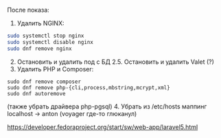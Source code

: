 После показа:

1. Удалить NGINX:
```bash
sudo systemctl stop nginx
sudo systemctl disable nginx
sudo dnf remove nginx
```

2. Остановить и удалить под с БД
2.5. Остановить и удалить Valet (?)
3. Удалить PHP и Composer:
```
sudo dnf remove composer
sudo dnf remove php-{cli,process,mbstring,mcrypt,xml}
sudo dnf autoremove
```
(также убрать драйвера php-pgsql)
4. Убрать из /etc/hosts маппинг localhost -> anton (voyager где-то глюканул)


https://developer.fedoraproject.org/start/sw/web-app/laravel5.html
